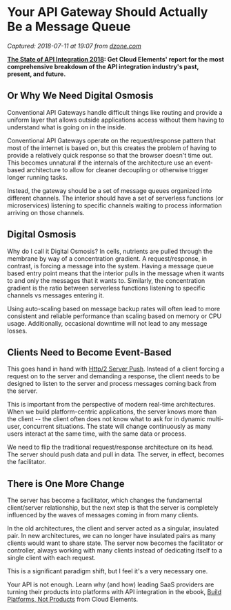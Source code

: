 # Your API Gateway Should Actually Be a Message Queue

_Captured: 2018-07-11 at 19:07 from [dzone.com](https://dzone.com/articles/your-api-gateway-should-actually-be-a-message-queu?edition=386195&utm_source=Weekly%20Digest&utm_medium=email&utm_campaign=Weekly%20Digest%202018-07-11)_

**[The State of API Integration 2018](https://dzone.com/go?i=285436&u=https%3A%2F%2Foffers.cloud-elements.com%2Fthe-state-of-api-integrations-report-2018%3Futm_source%3Ddzone%26utm_medium%3Ddisplay%26utm_content%3Dpre-roll): Get Cloud Elements' report for the most comprehensive breakdown of the API integration industry's past, present, and future.**

## Or Why We Need Digital Osmosis

Conventional API Gateways handle difficult things like routing and provide a uniform layer that allows outside applications access without them having to understand what is going on in the inside.

Conventional API Gateways operate on the request/response pattern that most of the internet is based on, but this creates the problem of having to provide a relatively quick response so that the browser doesn't time out. This becomes unnatural if the internals of the architecture use an event-based architecture to allow for cleaner decoupling or otherwise trigger longer running tasks.

Instead, the gateway should be a set of message queues organized into different channels. The interior should have a set of serverless functions (or microservices) listening to specific channels waiting to process information arriving on those channels.

## Digital Osmosis

Why do I call it Digital Osmosis? In cells, nutrients are pulled through the membrane by way of a concentration gradient. A request/response, in contrast, is forcing a message into the system. Having a message queue based entry point means that the interior pulls in the message when it wants to and only the messages that it wants to. Similarly, the concentration gradient is the ratio between serverless functions listening to specific channels vs messages entering it.

Using auto-scaling based on message backup rates will often lead to more consistent and reliable performance than scaling based on memory or CPU usage. Additionally, occasional downtime will not lead to any message losses.

## Clients Need to Become Event-Based

This goes hand in hand with [Http/2 Server Push](https://en.wikipedia.org/wiki/HTTP/2_Server_Push). Instead of a client forcing a request on to the server and demanding a response, the client needs to be designed to listen to the server and process messages coming back from the server.

This is important from the perspective of modern real-time architectures. When we build platform-centric applications, the server knows more than the client -- the client often does not know what to ask for in dynamic multi-user, concurrent situations. The state will change continuously as many users interact at the same time, with the same data or process.

We need to flip the traditional request/response architecture on its head. The server should push data and pull in data. The server, in effect, becomes the facilitator.

## There is One More Change

The server has become a facilitator, which changes the fundamental client/server relationship, but the next step is that the server is completely influenced by the waves of messages coming in from many clients.

In the old architectures, the client and server acted as a singular, insulated pair. In new architectures, we can no longer have insulated pairs as many clients would want to share state. The server now becomes the facilitator or controller, always working with many clients instead of dedicating itself to a single client with each request.

This is a significant paradigm shift, but I feel it's a very necessary one.

Your API is not enough. Learn why (and how) leading SaaS providers are turning their products into platforms with API integration in the ebook, [Build Platforms, Not Products](https://dzone.com/go?i=263426&u=https%3A%2F%2Foffers.cloud-elements.com%2Fbuild-platforms-not-products-ebook%3Futm_campaign%3DPlaforms%25252C%252520Not%252520Products%252520eBook%26utm_source%3Ddzone%26utm_medium%3Ddisplay%26utm_content%3Dtext) from Cloud Elements.
